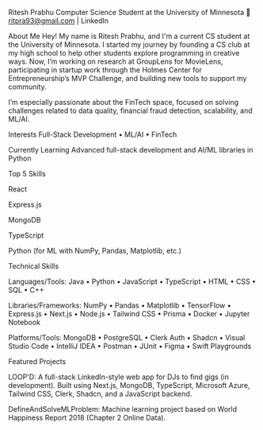 Ritesh Prabhu
Computer Science Student at the University of Minnesota
📧 ritpra93@gmail.com | LinkedIn

About Me
Hey! My name is Ritesh Prabhu, and I'm a current CS student at the University of Minnesota. I started my journey by founding a CS club at my high school to help other students explore programming in creative ways. Now, I’m working on research at GroupLens for MovieLens, participating in startup work through the Holmes Center for Entrepreneurship’s MVP Challenge, and building new tools to support my community.

I’m especially passionate about the FinTech space, focused on solving challenges related to data quality, financial fraud detection, scalability, and ML/AI.

Interests
Full-Stack Development • ML/AI • FinTech

Currently Learning
Advanced full-stack development and AI/ML libraries in Python

Top 5 Skills

React

Express.js

MongoDB

TypeScript

Python (for ML with NumPy, Pandas, Matplotlib, etc.)

Technical Skills

Languages/Tools: Java • Python • JavaScript • TypeScript • HTML • CSS • SQL • C++

Libraries/Frameworks: NumPy • Pandas • Matplotlib • TensorFlow • Express.js • Next.js • Node.js • Tailwind CSS • Prisma • Docker • Jupyter Notebook

Platforms/Tools: MongoDB • PostgreSQL • Clerk Auth • Shadcn • Visual Studio Code • IntelliJ IDEA • Postman • JUnit • Figma • Swift Playgrounds

Featured Projects

LOOP'D: A full-stack LinkedIn-style web app for DJs to find gigs (in development). Built using Next.js, MongoDB, TypeScript, Microsoft Azure, Tailwind CSS, Clerk, Shadcn, and a JavaScript backend.

DefineAndSolveMLProblem: Machine learning project based on World Happiness Report 2018 (Chapter 2 Online Data).


